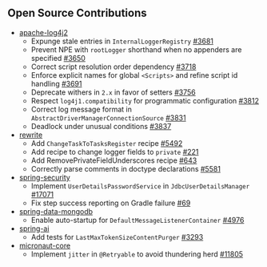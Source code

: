 ## Open Source Contributions

- [apache-log4j2](https://github.com/apache/logging-log4j2)
  - Expunge stale entries in `InternalLoggerRegistry` [#3681](https://github.com/apache/logging-log4j2/pull/3681)
  - Prevent NPE with `rootLogger` shorthand when no appenders are specified [#3650](https://github.com/apache/logging-log4j2/pull/3650)
  - Correct script resolution order dependency [#3718](https://github.com/apache/logging-log4j2/pull/3718)
  - Enforce explicit names for global `<Scripts>` and refine script id handling [#3691](https://github.com/apache/logging-log4j2/pull/3691)
  - Deprecate withers in `2.x` in favor of setters [#3756](https://github.com/apache/logging-log4j2/pull/3756)
  - Respect `log4j1.compatibility` for programmatic configuration [#3812](https://github.com/apache/logging-log4j2/pull/3812)
  - Correct log message format in `AbstractDriverManagerConnectionSource` [#3831](https://github.com/apache/logging-log4j2/pull/3831)
  - Deadlock under unusual conditions [#3837](https://github.com/apache/logging-log4j2/discussions/3837)
- [rewrite](https://github.com/openrewrite/rewrite)
  - Add `ChangeTaskToTasksRegister` recipe [#5492](https://github.com/openrewrite/rewrite/pull/5492)
  - Add recipe to change logger fields to `private` [#221](https://github.com/openrewrite/rewrite-logging-frameworks/pull/221)
  - Add RemovePrivateFieldUnderscores recipe [#643](https://github.com/openrewrite/rewrite-static-analysis/pull/643)
  - Correctly parse comments in doctype declarations [#5581](https://github.com/openrewrite/rewrite/pull/5581)
- [spring-security](https://github.com/spring-projects/spring-security)
  - Implement `UserDetailsPasswordService` in `JdbcUserDetailsManager` [#17071](https://github.com/spring-projects/spring-security/pull/17071)
  - Fix step success reporting on Gradle failure [#69](https://github.com/spring-io/spring-security-release-tools/pull/69)
- [spring-data-mongodb](https://github.com/spring-projects/spring-data-mongodb)
  - Enable auto-startup for `DefaultMessageListenerContainer` [#4976](https://github.com/spring-projects/spring-data-mongodb/pull/4976)
- [spring-ai](https://github.com/spring-projects/spring-ai)
  - Add tests for `LastMaxTokenSizeContentPurger` [#3293](https://github.com/spring-projects/spring-ai/pull/3293)
- [micronaut-core](https://github.com/micronaut-projects/micronaut-core)
  - Implement `jitter` in `@Retryable` to avoid thundering herd [#11805](https://github.com/micronaut-projects/micronaut-core/pull/11805)
